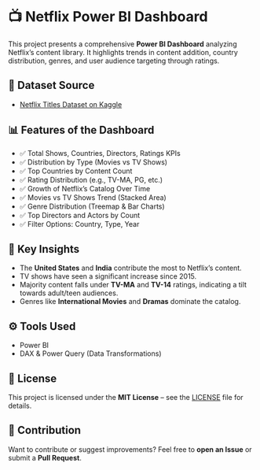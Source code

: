 # 📺 Netflix Power BI Dashboard

This project presents a comprehensive **Power BI Dashboard** analyzing Netflix’s content library. It highlights trends in content addition, country distribution, genres, and user audience targeting through ratings.

## 🔎 Dataset Source
- [Netflix Titles Dataset on Kaggle](https://www.kaggle.com/datasets/rufydaabdelhadi/netflix?select=netflix_titles.csv)

## 📊 Features of the Dashboard
- ✅ Total Shows, Countries, Directors, Ratings KPIs
- ✅ Distribution by Type (Movies vs TV Shows)
- ✅ Top Countries by Content Count
- ✅ Rating Distribution (e.g., TV-MA, PG, etc.)
- ✅ Growth of Netflix’s Catalog Over Time
- ✅ Movies vs TV Shows Trend (Stacked Area)
- ✅ Genre Distribution (Treemap & Bar Charts)
- ✅ Top Directors and Actors by Count
- ✅ Filter Options: Country, Type, Year

## 🚀 Key Insights
- The **United States** and **India** contribute the most to Netflix’s content.
- TV shows have seen a significant increase since 2015.
- Majority content falls under **TV-MA** and **TV-14** ratings, indicating a tilt towards adult/teen audiences.
- Genres like **International Movies** and **Dramas** dominate the catalog.

## ⚙️ Tools Used
- Power BI
- DAX & Power Query (Data Transformations)

## 📄 License
This project is licensed under the **MIT License** – see the [LICENSE](LICENSE) file for details.

## 🙌 Contribution
Want to contribute or suggest improvements? Feel free to **open an Issue** or submit a **Pull Request**.


